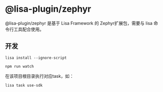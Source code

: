 @lisa-plugin/zephyr
=====

@lisa-plugin/zephyr 是基于 Lisa Framework 的 Zephyr扩展包，需要与 lisa 命令行工具配合使用。

## 开发

```shell
lisa install --ignore-script
```

```shell
npm run watch
```

在该项目根目录执行对应task，如：

```shell
lisa task use-sdk
```
